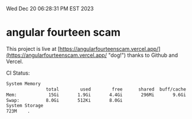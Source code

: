 Wed Dec 20 06:28:31 PM EST 2023

# angular fourteen scam


This project is live at [https://angularfourteenscam.vercel.app/](https://angularfourteenscam.vercel.app/ "dog!") thanks to Github and Vercel.

CI Status: 

```bash
System Memory
               total        used        free      shared  buff/cache   available
Mem:            15Gi       1.9Gi       4.4Gi       296Mi       9.6Gi        13Gi
Swap:          8.0Gi       512Ki       8.0Gi
System Storage
723M	.
